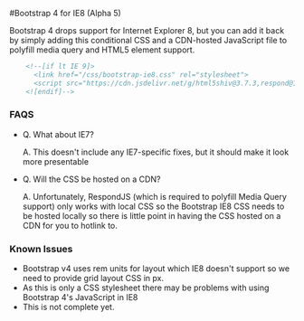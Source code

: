 #Bootstrap 4 for IE8 (Alpha 5)

Bootstrap 4 drops support for Internet Explorer 8, but you can add it back by simply adding this conditional CSS and a CDN-hosted JavaScript file to polyfill media query and HTML5 element support.

```html
    <!--[if lt IE 9]>
      <link href="/css/bootstrap-ie8.css" rel="stylesheet">
      <script src="https://cdn.jsdelivr.net/g/html5shiv@3.7.3,respond@1.4.2"></script>
    <![endif]-->
```


### FAQS

* Q. What about IE7?

  A. This doesn't include any IE7-specific fixes, but it should make it look more presentable 

* Q. Will the CSS be hosted on a CDN?

  A. Unfortunately, RespondJS (which is required to polyfill Media Query support) only works with local CSS so the Bootstrap IE8 CSS needs to be hosted locally so there is little point in having the CSS hosted on a CDN for you to hotlink to. 

### Known Issues
- Bootstrap v4 uses rem units for layout which IE8 doesn't support so we need to provide grid layout CSS in px.
- As this is only a CSS stylesheet there may be problems with using Bootstrap 4's JavaScript in IE8
- This is not complete yet.
